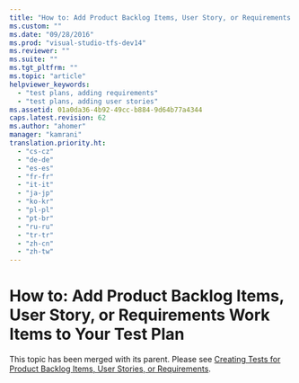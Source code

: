 ```yaml
---
title: "How to: Add Product Backlog Items, User Story, or Requirements Work Items to Your Test Plan | Microsoft Docs"
ms.custom: ""
ms.date: "09/28/2016"
ms.prod: "visual-studio-tfs-dev14"
ms.reviewer: ""
ms.suite: ""
ms.tgt_pltfrm: ""
ms.topic: "article"
helpviewer_keywords: 
  - "test plans, adding requirements"
  - "test plans, adding user stories"
ms.assetid: 01a0da36-4b92-49cc-b884-9d64b77a4344
caps.latest.revision: 62
ms.author: "ahomer"
manager: "kamrani"
translation.priority.ht: 
  - "cs-cz"
  - "de-de"
  - "es-es"
  - "fr-fr"
  - "it-it"
  - "ja-jp"
  - "ko-kr"
  - "pl-pl"
  - "pt-br"
  - "ru-ru"
  - "tr-tr"
  - "zh-cn"
  - "zh-tw"
---
```

# How to: Add Product Backlog Items, User Story, or Requirements Work Items to Your Test Plan
This topic has been merged with its parent. Please see [Creating Tests for Product Backlog Items, User Stories, or Requirements](../test_notintoc/creating-tests-for-product-backlog-items--user-stories--or-requirements.md).